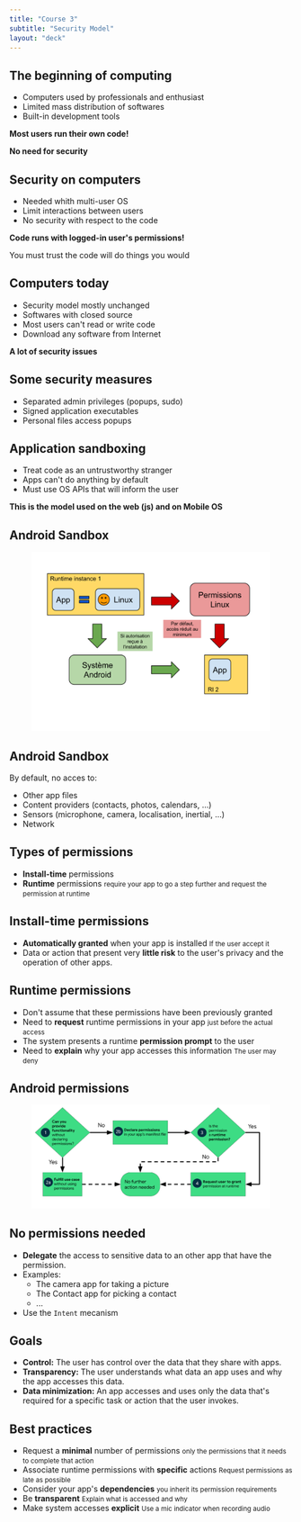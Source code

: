 ```yaml
---
title: "Course 3"
subtitle: "Security Model"
layout: "deck"
---
```


<section>

## The beginning of computing

- Computers used by professionals and enthusiast
- Limited mass distribution of softwares
- Built-in development tools

**Most users run their own code!**

**No need for security**

</section>

<section>

 ## Security on computers

  - Needed whith multi-user OS
  - Limit interactions between users
  - No security with respect to the code

  **Code runs with logged-in user's permissions!**

  You must trust the code will do things you would 

</section>

<section>

  ## Computers today

  - Security model mostly unchanged
  - Softwares with closed source
  - Most users can't read or write code
  - Download any software from Internet

  **A lot of security issues**

</section>

<section>

  ## Some security measures

  - Separated admin privileges (popups, sudo)
  - Signed application executables
  - Personal files access popups

</section>

<section>

  ## Application sandboxing

  - Treat code as an untrustworthy stranger
  - Apps can't do anything by default
  - Must use OS APIs that will inform the user

  **This is the model used on the web (js) and on Mobile OS**

</section>

<section>

  ## Android Sandbox

  <figure><img src="./security.svg"></figure> 

</section>

<section>

  ## Android Sandbox

  By default, no acces to:

  - Other app files
  - Content providers (contacts, photos, calendars, ...)
  - Sensors (microphone, camera, localisation, inertial, ...)
  - Network

</section>

<section>

  ## Types of permissions

  - **Install-time** permissions
  - **Runtime** permissions <small>require your app to go a step further and request the permission at runtime</small>

</section>

<section>

  ## Install-time permissions

  - **Automatically granted** when your app is installed <small>If the user accept it</small>
  - Data or action that present very **little risk** to the user's privacy and the operation of other apps.

</section>

<section>

  ## Runtime permissions

  - Don't assume that these permissions have been previously granted
  - Need to **request** runtime permissions in your app <small>just before the actual access</small>
  - The system presents a runtime **permission prompt** to the user
  - Need to **explain** why your app accesses this information <small>The user may deny</small>

</section>

<section>

  ## Android permissions

  <figure><img src="./permissions.svg"></figure>

</section>

<section>

  ## No permissions needed

  - **Delegate** the access to sensitive data to an other app that have the permission.
  - Examples:
      - The camera app for taking a picture
      - The Contact app for picking a contact
      - ...
  - Use the `Intent` mecanism

</section>

<section>

  ## Goals

  - **Control:** The user has control over the data that they share with apps.
  - **Transparency:** The user understands what data an app uses and why the app accesses this data.
  - **Data minimization:** An app accesses and uses only the data that's required for a specific task or action that the user invokes.

</section>

<section>

  ## Best practices

  - Request a **minimal** number of permissions <small>only the permissions that it needs to complete that action</small>
  - Associate runtime permissions with **specific** actions <small>Request permissions as late as possible</small>
  - Consider your app's **dependencies** <small>you inherit its permission requirements</small>
  - Be **transparent** <small>Explain what is accessed and why</small>
  - Make system accesses **explicit** <small>Use a mic indicator when recording audio</small>

</section>


